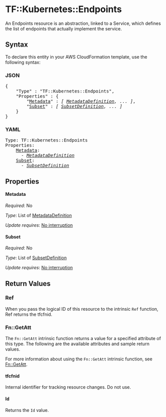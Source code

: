 # TF::Kubernetes::Endpoints

An Endpoints resource is an abstraction, linked to a Service, which defines the list of endpoints that actually implement the service.

## Syntax

To declare this entity in your AWS CloudFormation template, use the following syntax:

### JSON

<pre>
{
    "Type" : "TF::Kubernetes::Endpoints",
    "Properties" : {
        "<a href="#metadata" title="Metadata">Metadata</a>" : <i>[ <a href="metadatadefinition.md">MetadataDefinition</a>, ... ]</i>,
        "<a href="#subset" title="Subset">Subset</a>" : <i>[ <a href="subsetdefinition.md">SubsetDefinition</a>, ... ]</i>
    }
}
</pre>

### YAML

<pre>
Type: TF::Kubernetes::Endpoints
Properties:
    <a href="#metadata" title="Metadata">Metadata</a>: <i>
      - <a href="metadatadefinition.md">MetadataDefinition</a></i>
    <a href="#subset" title="Subset">Subset</a>: <i>
      - <a href="subsetdefinition.md">SubsetDefinition</a></i>
</pre>

## Properties

#### Metadata

_Required_: No

_Type_: List of <a href="metadatadefinition.md">MetadataDefinition</a>

_Update requires_: [No interruption](https://docs.aws.amazon.com/AWSCloudFormation/latest/UserGuide/using-cfn-updating-stacks-update-behaviors.html#update-no-interrupt)

#### Subset

_Required_: No

_Type_: List of <a href="subsetdefinition.md">SubsetDefinition</a>

_Update requires_: [No interruption](https://docs.aws.amazon.com/AWSCloudFormation/latest/UserGuide/using-cfn-updating-stacks-update-behaviors.html#update-no-interrupt)

## Return Values

### Ref

When you pass the logical ID of this resource to the intrinsic `Ref` function, Ref returns the tfcfnid.

### Fn::GetAtt

The `Fn::GetAtt` intrinsic function returns a value for a specified attribute of this type. The following are the available attributes and sample return values.

For more information about using the `Fn::GetAtt` intrinsic function, see [Fn::GetAtt](https://docs.aws.amazon.com/AWSCloudFormation/latest/UserGuide/intrinsic-function-reference-getatt.html).

#### tfcfnid

Internal identifier for tracking resource changes. Do not use.

#### Id

Returns the <code>Id</code> value.

